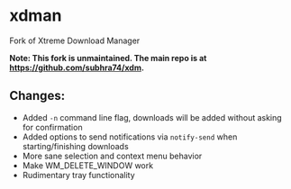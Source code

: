 # xdman
Fork of Xtreme Download Manager

__Note: This fork is unmaintained. The main repo is at https://github.com/subhra74/xdm.__

## Changes:
* Added `-n` command line flag, downloads will be added without asking for confirmation
* Added options to send notifications via `notify-send` when starting/finishing downloads
* More sane selection and context menu behavior
* Make WM_DELETE_WINDOW work
* Rudimentary tray functionality
